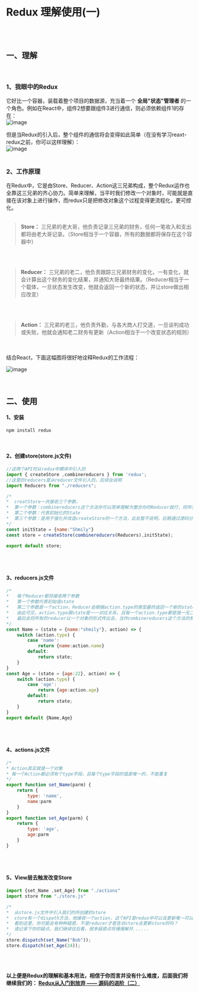 # Redux 理解使用(一)
</br>
</br>

## 一、理解
</br>

### 1、我眼中的Redux
它好比一个容器，装载着整个项目的数据源，充当着一个 **全局"状态"管理者** 的一个角色。例如在React中，组件2想要跟组件3进行通信，则必须依赖组件1的存在：</br>
![image](https://github.com/Shmily-HJT/Redux-study/blob/master/image/redux-one-1.jpg)
</br>

但是当Redux的引入后，整个组件的通信将会变得如此简单（在没有学习reaxt-redux之前，你可以这样理解）：</br>
![image](https://github.com/Shmily-HJT/Redux-study/blob/master/image/redux-one-2.jpg)
</br>
</br>

### 2、工作原理
在Redux中，它是由Store、Reducer、Action这三兄弟构成，整个Redux运作也全靠这三兄弟的齐心协力。简单来理解，当平时我们修改一个对象时，可能就是直接在该对象上进行操作，而redux只是把修改对象这个过程变得更流程化，更可控化。
</br>
</br>
> **Store：** 三兄弟的老大哥，他负责记录三兄弟的财务，任何一笔收入和支出都将由老大哥记录。（Store相当于一个容器，所有的数据都将保存在这个容器中）

</br>
</br>

> **Reducer：** 三兄弟的老二，他负责跟踪三兄弟财务的变化，一有变化，就会计算出这个财务的变化结果，并通知大哥最终结果。（Reducer相当于一个载体，一旦状态发生改变，他就会返回一个新的状态，并让store做出相应改变）

</br>
</br>


> **Action：** 三兄弟的老三，他负责外勤，与各大商人打交道，一旦谈判成功或失败，他就会通知老二财务有更新（Action相当于一个改变状态的规则）

</br>
</br>
结合React，下面这幅图将很好地诠释Redux的工作流程：
</br>

![image](https://github.com/Shmily-HJT/Redux-study/blob/master/image/redux-one-3.jpg)

</br>


## 二、使用
#### 1、安装
```javascript
npm install redux
```

</br>

#### 2、创建store(store.js文件)
```javascript
//这两个API时从redux中模块中引入的
import { createStore ,combinereducers } from 'redux';
//这里的reducers是从reducer文件引入的，后续会说明
import Reducers from "./reducers";

/*
*  creatStore一共接收三个参数，
*  第一个参数：combinereducers这个方法你可以简单理解为整合你的Reducer就行，将所有的Reducer整合成一个对象Reducers传入即可
*  第二个参数：代表初始化的State
*  第三个参数：是用于强化并改造createStore的一个方法，此处暂不说明，后期通过源码分析你将有深刻体会
*/
const initState = {name:"Shmily"}
const store = createStore(combinereducers(Reducers),initState);

export default store;
```
</br>
</br>

#### 3、reducers.js文件
```javascript
/*
*	每个Reducer都将接收两个参数
*	第一个参数代表初始值state
*	第二个参数是一个action，Reducer会根据action.type的类型最终返回一个新的state去覆盖以前的state
*	由此可见，action.type跟state是一一对应关系，且每一个action.type都是独一无二的
*	最后会将所有的reducer以一个对象的形式传出去，当作combinereducers这个方法的参数
*/
const Name = (state = {name:"shmily"}, action) => {
    switch (action.type) {
        case 'name':
            return {name:action.name}
        default:
            return state;
    }
}
const Age = (state = {age:22}, action) => {
    switch (action.type) {
        case 'age':
            return {age:action.age}
        default:
            return state;
    }
}
export default {Name,Age}
```
</br>
</br>

#### 4、actions.js文件
```javascript
/*
* Action其实就是一个对象
* 每一个Action都必须有个type字段，且每个type字段的值是唯一的，不能重复
*/
export function set_Name(parm) {
    return {
        type: 'name',
        name:parm
    }
}
export function set_Age(parm) {
    return {
        type: 'age',
        age:parm
    }
}
```
</br>
</br>

#### 5、View层去触发改变Store
```javascript
import {set_Name ,set_Age} from "./actions"
import store from "./store.js"

/*
*  从store.js文件中引入我们的所创建的store
*  store有一个dispath方法，他接收一个action，这个API是redux中可以去更新唯一可以更新state的API
*  看到这里，你可能会有种种疑惑，不是reducer才是告诉store去更新store的吗？
*  请记录下你的疑点，我们继续往后看，很多疑惑点将慢慢解开......
*/
store.dispatch(set_Name("Bob"));
store.dispatch(set_Age(24));
```
</br>
</br>


**以上便是Redux的理解和基本用法，相信于你而言并没有什么难度，后面我们将继续我们的： [Redux从入门到放弃 —— 源码的进阶（二）](https://github.com/Shmily-HJT/study-Redux-for-React/tree/master/Redux%20%E6%BA%90%E7%A0%81%E8%BF%9B%E9%98%B6%EF%BC%88%E4%BA%8C%EF%BC%89)**


